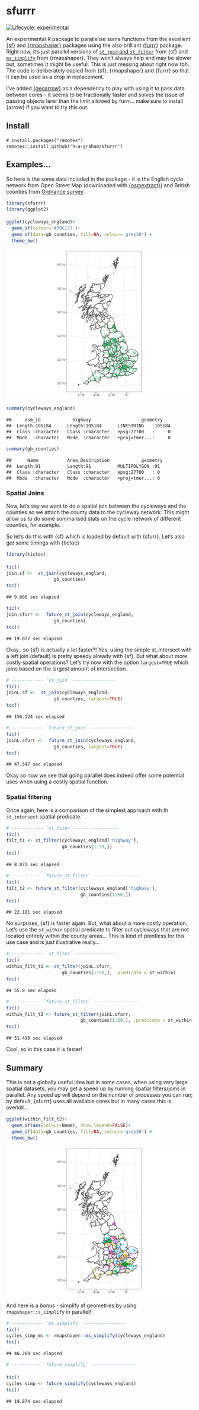 sfurrr
================

<!-- badges: start -->

[![Lifecycle:
experimental](https://img.shields.io/badge/lifecycle-experimental-orange.svg)](https://lifecycle.r-lib.org/articles/stages.html#experimental)

<!-- badges: end -->

An experimental R package to parallelise some functions from the
excellent [{sf}](https://r-spatial.github.io/sf/) and
[{rmapshaper}](https://github.com/ateucher/rmapshaper) packages using
the also brilliant [{furrr}](https://github.com/DavisVaughan/furrr)
package. Right now, it’s just parallel versions of [`st_join` and
`st_filter`](https://r-spatial.github.io/sf/reference/st_join.html) from
{sf} and
[`ms_simplify`](https://github.com/ateucher/rmapshaper/blob/master/R/simplify.R)
from {rmapshaper}. They won’t always help and may be slower but,
sometimes it might be useful. This is just messing about right now tbh.
The code is deliberately copied from {sf}, {rmapshaper} and {furrr} so
that it can be used as a drop in replacement.

I’ve added [{geoarrow}](https://github.com/paleolimbot/geoarrow) as a
dependency to play with using it to pass data between cores - it seems
to be fractionally faster and solves the issue of passing objects larer
than the limit allowed by furrr… make sure to install {arrow} if you
want to try this out.

## Install

    # install.packages("remotes")
    remotes::install_github('h-a-graham/sfurrr')

## Examples…

So here is the some data included in the package - it is the English
cycle network from Open Street Map (downloaded with
[{osmextract}](https://docs.ropensci.org/osmextract/)) and British
counties from [Ordnance
survey](https://osdatahub.os.uk/downloads/open/BoundaryLine).

``` r
library(sfurrr)
library(ggplot2)

ggplot(cycleways_england)+
  geom_sf(colour='#39C173')+
  geom_sf(data=gb_counties, fill=NA, colour='grey30') +
  theme_bw()
```

![](man/figures/show_test_data-1.png)<!-- -->

``` r
summary(cycleways_england)
```

    ##     osm_id            highway                   geometry     
    ##  Length:105184      Length:105184      LINESTRING   :105184  
    ##  Class :character   Class :character   epsg:27700   :     0  
    ##  Mode  :character   Mode  :character   +proj=tmer...:     0

``` r
summary(gb_counties)
```

    ##      Name           Area_Description            geometry 
    ##  Length:91          Length:91          MULTIPOLYGON :91  
    ##  Class :character   Class :character   epsg:27700   : 0  
    ##  Mode  :character   Mode  :character   +proj=tmer...: 0

### Spatial Joins

Now, let’s say we want to do a spatial join between the cycleways and
the counties so we attach the county data to the cycleway network. This
might allow us to do some summarised stats on the cycle network of
different counties, for example.

So let’s do this with {sf} which is loaded by default with {sfurr}.
Let’s also get some timings with {tictoc}

``` r
library(tictoc)

tic()
join.sf <-  st_join(cycleways_england,
                  gb_counties)
toc()
```

    ## 9.086 sec elapsed

``` r
tic()
join.sfurr <-  future_st_join(cycleways_england,
                  gb_counties)
toc()
```

    ## 19.077 sec elapsed

Okay.. so {sf} is actually a lot faster?! Yes, using the simple
st_intersect with a left join (default) is pretty speedy already with
{sf}. But what about more costly spatial operations? Let’s try now with
the option `largest=TRUE` which joins based on the largest amount of
intersection.

``` r
# ------------ `st_join` ----------------
tic()
joinL.sf <-  st_join(cycleways_england,
                  gb_counties, largest=TRUE)
toc()
```

    ## 156.124 sec elapsed

``` r
# ------------ `future_st_join` ----------------
tic()
joinL.sfurr <-  future_st_join(cycleways_england,
                  gb_counties, largest=TRUE)
toc()
```

    ## 47.547 sec elapsed

Okay so now we see that going parallel does indeed offer some potential
uses when using a costly spatial function.

### Spatial filtering

Once again, here is a comparison of the simplest approach with th
`st_intersect` spatial predicate.

``` r
# ------------ `st_fiter` ----------------
tic()
filt_t1 <- st_filter(cycleways_england['highway'],
                     gb_counties[1:50,])
toc()
```

    ## 8.072 sec elapsed

``` r
# ----------- `future_st_filter` -----------------
tic()
filt_t2 <- future_st_filter(cycleways_england['highway'],
                            gb_counties[1:50,])
toc()
```

    ## 22.181 sec elapsed

No surprises, {sf} is faster again. But, what about a more costly
operation. Let’s use the `st_within` spatial predicate to filter out
cycleways that are not located entirely within the county areas… This is
kind of pointless for this use case and is just illustrative really…

``` r
# ------------ `st_fiter` ----------------
tic()
within_filt_t1 <- st_filter(joinL.sfurr,
                     gb_counties[1:50,], .predicate = st_within)
toc()
```

    ## 55.8 sec elapsed

``` r
# ----------- `future_st_filter` -----------------
tic()
within_filt_t2 <- future_st_filter(joinL.sfurr,
                            gb_counties[1:50,], .predicate = st_within)
toc()
```

    ## 31.498 sec elapsed

Cool, so in this case it is faster!

## Summary

This is not a globally useful idea but in some cases, when using very
large spatial datasets, you may get a speed up by running spatial
filters/joins in parallel. Any speed up will depend on the number of
processes you can run; by default, {sfurrr} uses all available cores but
in many cases this is overkill…

``` r
ggplot(within_filt_t2)+
  geom_sf(aes(colour=Name), show.legend=FALSE)+
  geom_sf(data=gb_counties, fill=NA, colour='grey30') +
  theme_bw()
```

![](man/figures/final_plot-1.png)<!-- -->

And here is a bonus - simplify sf geometries by using
`rmapshaper::s_simplify` in parallel!

``` r
# ------------ `ms_simplify` ----------------
tic()
cycles_simp_ms <- rmapshaper::ms_simplify(cycleways_england)
toc()
```

    ## 46.269 sec elapsed

``` r
# ----------- `future_simplify` -----------------

tic()
cycles_simp <- future_simplify(cycleways_england)
toc()
```

    ## 19.874 sec elapsed
